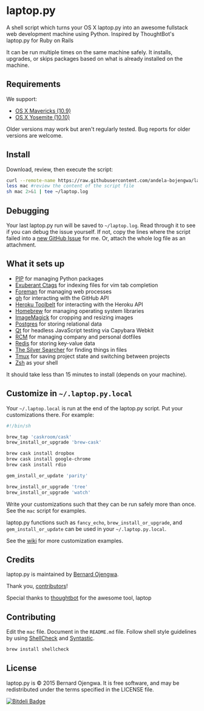laptop.py
======

A shell script which turns your OS X laptop.py into an awesome fullstack web development machine using Python. Inspired by ThoughtBot's laptop.py for Ruby on Rails

It can be run multiple times on the same machine safely.
It installs, upgrades, or skips packages
based on what is already installed on the machine.

Requirements
------------

We support:

* [OS X Mavericks (10.9)](https://itunes.apple.com/us/app/os-x-mavericks/id675248567)
* [OS X Yosemite (10.10)](https://www.apple.com/osx/)

Older versions may work but aren't regularly tested. Bug reports for older
versions are welcome.

Install
-------

Download, review, then execute the script:

```sh
curl --remote-name https://raw.githubusercontent.com/andela-bojengwa/laptop.py/master/mac
less mac #review the content of the script file
sh mac 2>&1 | tee ~/laptop.log
```

Debugging
---------

Your last laptop.py run will be saved to `~/laptop.log`. Read through it to see if
you can debug the issue yourself. If not, copy the lines where the script
failed into a [new GitHub Issue](https://github.com/andela-bojengwa/laptop.py/issues/new) for me. Or, attach the
whole log file as an attachment.

What it sets up
---------------

* [PIP] for managing Python packages
* [Exuberant Ctags] for indexing files for vim tab completion
* [Foreman] for managing web processes
* [gh] for interacting with the GitHub API
* [Heroku Toolbelt] for interacting with the Heroku API
* [Homebrew] for managing operating system libraries
* [ImageMagick] for cropping and resizing images
* [Postgres] for storing relational data
* [Qt] for headless JavaScript testing via Capybara Webkit
* [RCM] for managing company and personal dotfiles
* [Redis] for storing key-value data
* [The Silver Searcher] for finding things in files
* [Tmux] for saving project state and switching between projects
* [Zsh] as your shell

[pip]: http://pip.pypa.io/
[Exuberant Ctags]: http://ctags.sourceforge.net/
[Foreman]: https://github.com/ddollar/foreman
[gh]: https://github.com/jingweno/gh
[Heroku Toolbelt]: https://toolbelt.heroku.com/
[Homebrew]: http://brew.sh/
[ImageMagick]: http://www.imagemagick.org/
[Postgres]: http://www.postgresql.org/
[Qt]: http://qt-project.org/
[Rbenv]: https://github.com/sstephenson/rbenv
[RCM]: https://github.com/thoughtbot/rcm
[Redis]: http://redis.io/
[The Silver Searcher]: https://github.com/ggreer/the_silver_searcher
[Tmux]: http://tmux.sourceforge.net/
[Zsh]: http://www.zsh.org/

It should take less than 15 minutes to install (depends on your machine).

Customize in `~/.laptop.py.local`
------------------------------

Your `~/.laptop.local` is run at the end of the laptop.py script.
Put your customizations there.
For example:

```sh
#!/bin/sh

brew_tap 'caskroom/cask'
brew_install_or_upgrade 'brew-cask'

brew cask install dropbox
brew cask install google-chrome
brew cask install rdio

gem_install_or_update 'parity'

brew_install_or_upgrade 'tree'
brew_install_or_upgrade 'watch'
```

Write your customizations such that they can be run safely more than once.
See the `mac` script for examples.

laptop.py functions such as `fancy_echo`,
`brew_install_or_upgrade`, and
`gem_install_or_update`
can be used in your `~/.laptop.py.local`.

See the [wiki](https://github.com/andela-bojengwa/laptop.py/wiki)
for more customization examples.

Credits
-------


laptop.py is maintained by [Bernard Ojengwa](http://bernard.com.ng).

Thank you, [contributors](https://github.com/andela-bojengwa/laptop.py/graphs/contributors)!

Special thanks to [thoughtbot](http://thoughtbot.com/) for the awesome tool, laptop

Contributing
------------

Edit the `mac` file.
Document in the `README.md` file.
Follow shell style guidelines by using [ShellCheck] and [Syntastic].

```sh
brew install shellcheck
```

[ShellCheck]: http://www.shellcheck.net/about.html
[Syntastic]: https://github.com/scrooloose/syntastic

License
-------

laptop.py is © 2015 Bernard Ojengwa.
 It is free software,
and may be redistributed under the terms specified in the LICENSE file.


[![Bitdeli Badge](https://d2weczhvl823v0.cloudfront.net/ojengwa/laptop.py/trend.png)](https://bitdeli.com/free "Bitdeli Badge")

